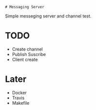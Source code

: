     # Messaging Server

Simple messeging server and channel test.



# TODO
- Create channel
- Publish Suscribe
- Client create



# Later
- Docker
- Travis
- Makefile




